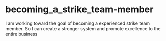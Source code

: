 # becoming_a_strike_team-member
I am working toward the goal of becoming a experienced strike team member. So I can create a stronger system and promote excellence to the entire business 
